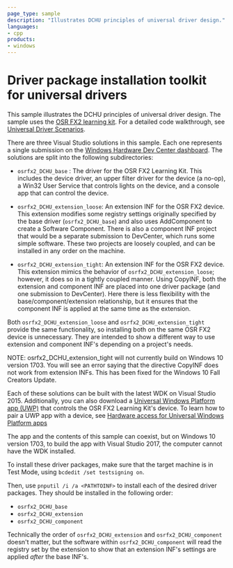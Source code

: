```yaml
---
page_type: sample
description: "Illustrates DCHU principles of universal driver design."
languages:
- cpp
products:
- windows
---
```


<!---
    name: DHCU - Driver package installation toolkit for universal drivers 
    platform: UMDF2
    language: cpp
    category: General DHCU
    description: Illustrates DCHU principles of universal driver design.
    samplefwlink: https://aka.ms/sceeqq
--->

# Driver package installation toolkit for universal drivers

This sample illustrates the DCHU principles of universal driver design.  The sample uses the [OSR FX2 learning kit](http://store.osr.com/product/osr-usb-fx2-learning-kit-v2/).  For a detailed code walkthrough, see [Universal Driver Scenarios](https://docs.microsoft.com/windows-hardware/drivers/develop/universal-driver-scenarios).

There are three Visual Studio solutions in this sample.  Each one represents a single submission on the [Windows Hardware Dev Center dashboard](https://developer.microsoft.com/windows/hardware/dashboard-sign-in).  The solutions are split into the following subdirectories:

* `osrfx2_DCHU_base` : The driver for the OSR FX2 Learning Kit.  This includes the device driver, an upper filter driver for the device (a no-op), a Win32 User Service that controls lights on the device, and a console app that can control the device.

* `osrfx2_DCHU_extension_loose`: An extension INF for the OSR FX2 device.  This extension modifies some registry settings originally specified by the base driver (`osrfx2_DCHU_base`) and also uses AddComponent to create a Software Component.  There is also a component INF project that would be a separate submission to DevCenter, which runs some simple software.  These two projects are loosely coupled, and can be installed in any order on the machine.

* `osrfx2_DCHU_extension_tight`: An extension INF for the OSR FX2 device.  This extension mimics the behavior of `osrfx2_DCHU_extension_loose`; however, it does so in a tightly coupled manner.  Using CopyINF, both the extension and component INF are placed into one driver package (and one submission to DevCenter).  Here there is less flexibility with the base/component/extension relationship, but it ensures that the component INF is applied at the same time as the extension.

Both `osrfx2_DCHU_extension_loose` and `osrfx2_DCHU_extension_tight` provide the same functionality, so installing both on the same OSR FX2 device is unnecessary.  They are intended to show a different way to use extension and component INF's depending on a project's needs.

NOTE: osrfx2_DCHU_extension_tight will not currently build on Windows 10 version 1703.  You will see an error saying that the directive CopyINF does not work from extension INFs.  This has been fixed for the Windows 10 Fall Creators Update.

Each of these solutions can be built with the latest WDK on Visual Studio 2015.  Additionally, you can also download a [Universal Windows Platform app (UWP)](https://github.com/Microsoft/Windows-universal-samples/tree/master/Samples/CustomCapability) that controls the OSR FX2 Learning Kit's device.  To learn how to pair a UWP app with a device, see [Hardware access for Universal Windows Platform apps](https://docs.microsoft.com/windows-hardware/drivers/devapps/hardware-access-for-universal-windows-platform-apps)

The app and the contents of this sample can coexist, but on Windows 10 version 1703, to build the app with Visual Studio 2017, the computer cannot have the WDK installed.

To install these driver packages, make sure that the target machine is in Test Mode, using `bcdedit /set testsigning on`.

Then, use `pnputil /i /a <PATHTOINF>` to install each of the desired driver packages.  They should
be installed in the following order:

* `osrfx2_DCHU_base`
* `osrfx2_DCHU_extension`
* `osrfx2_DCHU_component`

Technically the order of `osrfx2_DCHU_extension` and `osrfx2_DCHU_component` doesn't matter, but the software within `osrfx2_DCHU_component` will read the registry set by the extension to show that an extension INF's settings are applied *after* the base INF's.
